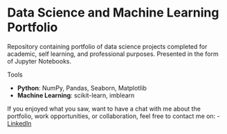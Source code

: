 # Data Science and Machine Learning Portfolio

Repository containing portfolio of data science projects completed for academic, self learning, and professional purposes. Presented in the form of Jupyter Notebooks.

Tools

- **Python**:  NumPy, Pandas, Seaborn, Matplotlib
- **Machine Learning**: scikit-learn, imblearn




If you enjoyed what you saw, want to have a chat with me about the portfolio, work opportunities, or collaboration, feel free to contact me on:
    - [LinkedIn](https://www.linkedin.com/in/avtandilrudenko/)

